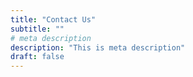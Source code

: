 ```yaml
---
title: "Contact Us"
subtitle: ""
# meta description
description: "This is meta description"
draft: false
---
```







